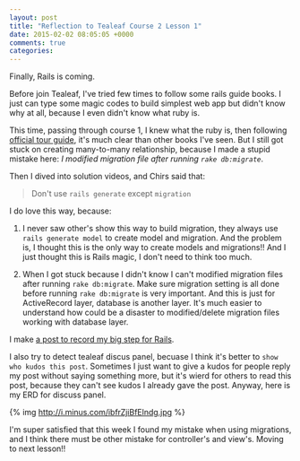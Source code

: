 ```yaml
---
layout: post
title: "Reflection to Tealeaf Course 2 Lesson 1"
date: 2015-02-02 08:05:05 +0000
comments: true
categories: 
---
```


Finally, Rails is coming.

Before join Tealeaf, I've tried few times to follow some rails guide books. I just can type some magic codes to build simplest web app but didn't know why at all, because I even didn't know what ruby is.

This time, passing through course 1, I knew what the ruby is, then following [official tour guide](http://guides.rubyonrails.org/getting_started.html), it's much clear than other books I've seen. But I still got stuck on creating many-to-many relationship, because I made a stupid mistake here: *I modified migration file after running `rake db:migrate`*.

Then I dived into solution videos, and Chirs said that:

> Don't use `rails generate` except `migration`

I do love this way, because:

1. I never saw other's show this way to build migration, they always use `rails generate model` to create model and migration. And the problem is, I thought this is the only way to create models and migrations!! And I just thought this is Rails magic, I don't need to think too much. 

2. When I got stuck because I didn't know I can't modified migration files after running `rake db:migrate`. Make sure migration setting is all done before running `rake db:migrate` is very important. And this is just for ActiveRecord layer, database is another layer. It's much easier to understand how could be a disaster to modified/delete migration files working with database layer.

I make [a post to record my big step for Rails](http://www.tomohung.com/blog/2015/02/02/newbie-for-rails-migration/).

I also try to detect tealeaf discus panel, becuase I think it's better to `show who kudos this post`. Sometimes I just want to give a kudos for people reply my post without saying something more, but it's wierd for others to read this post, because they can't see kudos I already gave the post. Anyway, here is my ERD for discuss panel.

{% img http://i.minus.com/ibfrZjiBfElndg.jpg %}

I'm super satisfied that this week I found my mistake when using migrations, and I think there must be other mistake for controller's and view's. Moving to next lesson!!